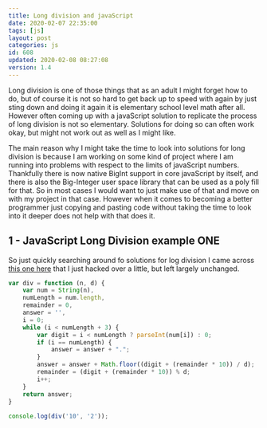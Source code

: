 ```yaml
---
title: Long division and javaScript
date: 2020-02-07 22:35:00
tags: [js]
layout: post
categories: js
id: 608
updated: 2020-02-08 08:27:08
version: 1.4
---
```


Long division is one of those things that as an adult I might forget how to do, but of course it is not so hard to get back up to speed with again by just sting down and doing it again it is elementary school level math after all. However often coming up with a javaScript solution to replicate the process of long division is not so elementary. Solutions for doing so can often work okay, but might not work out as well as I might like.

The main reason why I might take the time to look into solutions for long division is because I am working on some kind of project where I am running into problems with respect to the limits of javaScript numbers. Thankfully there is now native BigInt support in core javaScript by itself, and there is also the Big-Integer user space library that can be used as a poly fill for that. So in most cases I would want to just make use of that and move on with my project in that case. However when it comes to becoming a better programmer just copying and pasting code without taking the time to look into it deeper does not help with that does it.

<!-- more -->

## 1 - JavaScript Long Division example ONE

So just quickly searching around fo solutions for log division I came across [this one here](https://bocoup.com/blog/long-division-in-javascript) that I just hacked over a little, but left largely unchanged.

```js
var div = function (n, d) {
    var num = String(n),
    numLength = num.length,
    remainder = 0,
    answer = '',
    i = 0;
    while (i < numLength + 3) {
        var digit = i < numLength ? parseInt(num[i]) : 0;
        if (i == numLength) {
            answer = answer + ".";
        }
        answer = answer + Math.floor((digit + (remainder * 10)) / d);
        remainder = (digit + (remainder * 10)) % d;
        i++;
    }
    return answer;
}
 
console.log(div('10', '2'));
```
